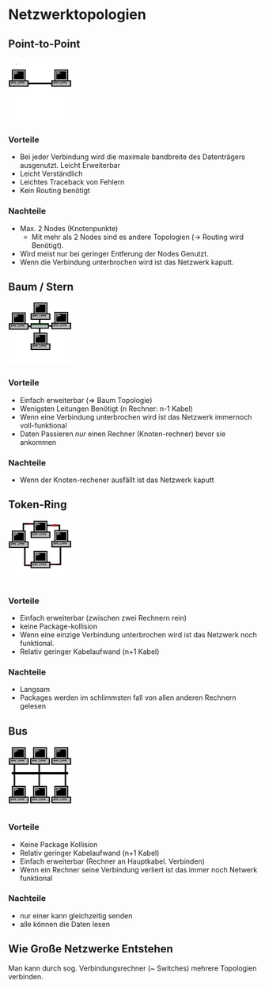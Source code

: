 # Netzwerktopologien

## Point-to-Point

![Point-to-Point Modell](md/img/point.png)

### Vorteile

- Bei jeder Verbindung wird die maximale bandbreite des Datenträgers ausgenutzt. Leicht Erweiterbar
- Leicht Verständlich
- Leichtes Traceback von Fehlern
- Kein Routing benötigt

### Nachteile

- Max. 2 Nodes (Knotenpunkte)
  - Mit mehr als 2 Nodes sind es andere Topologien (-> Routing wird Benötigt).
- Wird meist nur bei geringer Entferung der Nodes Genutzt.
- Wenn die Verbindung unterbrochen wird ist das Netzwerk kaputt.

## Baum / Stern

![Stern Modell](md/img/stern.png)

### Vorteile

- Einfach erweiterbar (=> Baum Topologie)
- Wenigsten Leitungen Benötigt (n Rechner: n-1 Kabel)
- Wenn eine Verbindung unterbrochen wird ist das Netzwerk immernoch voll-funktional
- Daten Passieren *nur* einen Rechner (Knoten-rechner) bevor sie ankommen

### Nachteile

- Wenn der Knoten-rechener ausfällt ist das Netzwerk kaputt

## Token-Ring

![Token-Ring Modell](md/img/token.png)

### Vorteile

- Einfach erweiterbar (zwischen zwei Rechnern rein)
- keine Package-kollision
- Wenn eine einzige Verbindung unterbrochen wird ist das Netzwerk noch funktional.
- Relativ geringer Kabelaufwand (n+1 Kabel)

### Nachteile

- Langsam
- Packages werden im schlimmsten fall von allen anderen Rechnern gelesen

## Bus

![Bus Modell](md/img/bus.png)

### Vorteile

- Keine Package Kollision
- Relativ geringer Kabelaufwand (n+1 Kabel)
- Einfach erweiterbar (Rechner an Hauptkabel. Verbinden)
- Wenn ein Rechner seine Verbindung verliert ist das immer noch Netwerk funktional
  
### Nachteile

- nur einer kann gleichzeitig senden
- alle können die Daten lesen

## Wie Große Netzwerke Entstehen

Man kann durch sog. Verbindungsrechner (~ Switches) mehrere Topologien verbinden.  
